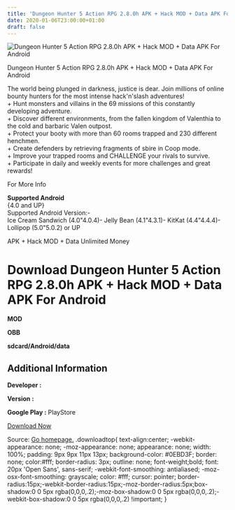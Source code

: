```yaml
---
title: 'Dungeon Hunter 5 Action RPG 2.8.0h APK + Hack MOD + Data APK For Android'
date: 2020-01-06T23:00:00+01:00
draft: false
---
```


![Dungeon Hunter 5 Action RPG 2.8.0h APK + Hack MOD + Data APK For Android](https://i0.wp.com/apkhome.net/wp-content/uploads/2017/06/Dungeon-Hunter-5-Action-RPG-2.8.0h.png "Dungeon Hunter 5 Action RPG 2.8.0h APK + Hack MOD + Data APK For Android")

  

Dungeon Hunter 5 Action RPG 2.8.0h APK + Hack MOD + Data APK For Android

The world being plunged in darkness, justice is dear. Join millions of online bounty hunters for the most intense hack'n'slash adventures!  
\+ Hunt monsters and villains in the 69 missions of this constantly developing adventure.  
\+ Discover different environments, from the fallen kingdom of Valenthia to the cold and barbaric Valen outpost.  
\+ Protect your booty with more than 60 rooms trapped and 230 different henchmen.  
\+ Create defenders by retrieving fragments of sbire in Coop mode.  
\+ Improve your trapped rooms and CHALLENGE your rivals to survive.  
\+ Participate in daily and weekly events for more challenges and great rewards!

For More Info

**Supported Android**  
{4.0 and UP}  
Supported Android Version:-  
Ice Cream Sandwich (4.0"4.0.4)- Jelly Bean (4.1"4.3.1)- KitKat (4.4"4.4.4)- Lollipop (5.0"5.0.2) or UP

APK + Hack MOD + Data Unlimited Money

Download Dungeon Hunter 5 Action RPG 2.8.0h APK + Hack MOD + Data APK For Android
=================================================================================

**MOD**

**OBB**

**sdcard/Android/data**

Additional Information
----------------------

**Developer :**

**Version :**

**Google Play :** PlayStore

  

[Download Now](https://store4app.co/post/dungeon-hunter-5-action-rpg-2-8-0h-apk-hack-mod-data-apk-for-android_1573671969)

  
Source: [Go homepage.](https://store4app.co/post/dungeon-hunter-5-action-rpg-2-8-0h-apk-hack-mod-data-apk-for-android_1573671969) .downloadtop{ text-align:center; -webkit-appearance: none; -moz-appearance: none; appearance: none; width: 100%; padding: 9px 9px 11px 13px; background-color: #0EBD3F; border: none; color:#fff; border-radius: 3px; outline: none; font-weight;bold; font: 20px 'Open Sans', sans-serif; -webkit-font-smoothing: antialiased; -moz-osx-font-smoothing: grayscale; color: #fff; cursor: pointer; border-radius:15px;-webkit-border-radius:15px;-moz-border-radius:5px;box-shadow:0 0 5px rgba(0,0,0,.2);-moz-box-shadow:0 0 5px rgba(0,0,0,.2);-webkit-box-shadow:0 0 5px rgba(0,0,0,.2) !important; }